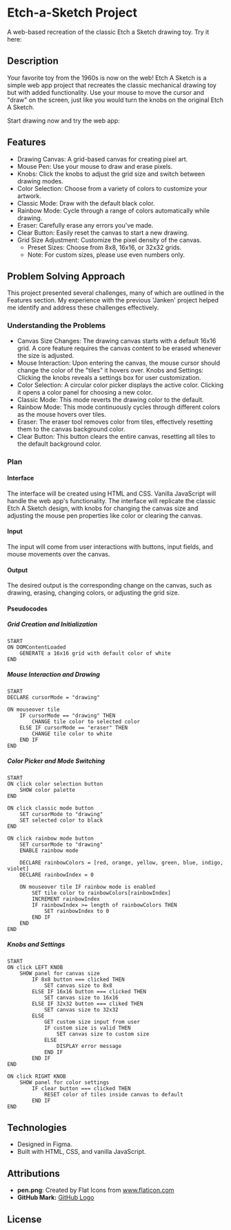 # Etch-a-Sketch Project

A web-based recreation of the classic Etch a Sketch drawing toy. Try it here: 

## Description

Your favorite toy from the 1960s is now on the web! Etch A Sketch is a simple web app project that recreates the classic mechanical drawing toy but with added functionality. Use your mouse to move the cursor and "draw" on the screen, just like you would turn the knobs on the original Etch A Sketch.

Start drawing now and try the web app: 

## Features
- Drawing Canvas: A grid-based canvas for creating pixel art.
- Mouse Pen: Use your mouse to draw and erase pixels.
- Knobs: Click the knobs to adjust the grid size and switch between drawing modes.
- Color Selection: Choose from a variety of colors to customize your artwork.
- Classic Mode: Draw with the default black color.
- Rainbow Mode: Cycle through a range of colors automatically while drawing.
- Eraser: Carefully erase any errors you've made.
- Clear Button: Easily reset the canvas to start a new drawing.
- Grid Size Adjustment: Customize the pixel density of the canvas.
    - Preset Sizes: Choose from 8x8, 16x16, or 32x32 grids.
    - Note: For custom sizes, please use even numbers only.

## Problem Solving Approach

This project presented several challenges, many of which are outlined in the Features section. My experience with the previous 'Janken' project helped me identify and address these challenges effectively.

### Understanding the Problems

- Canvas Size Changes: The drawing canvas starts with a default 16x16 grid. A core feature requires the canvas content to be erased whenever the size is adjusted.
- Mouse Interaction: Upon entering the canvas, the mouse cursor should change the color of the "tiles" it hovers over.
Knobs and Settings: Clicking the knobs reveals a settings box for user customization.
- Color Selection: A circular color picker displays the active color. Clicking it opens a color panel for choosing a new color.
- Classic Mode: This mode reverts the drawing color to the default.
- Rainbow Mode: This mode continuously cycles through different colors as the mouse hovers over tiles.
- Eraser: The eraser tool removes color from tiles, effectively resetting them to the canvas background color.
- Clear Button: This button clears the entire canvas, resetting all tiles to the default background color.

### Plan

#### Interface

The interface will be created using HTML and CSS. Vanilla JavaScript will handle the web app's functionality. The interface will replicate the classic Etch A Sketch design, with knobs for changing the canvas size and adjusting the mouse pen properties like color or clearing the canvas.

#### Input

The input will come from user interactions with buttons, input fields, and mouse movements over the canvas.

#### Output

The desired output is the corresponding change on the canvas, such as drawing, erasing, changing colors, or adjusting the grid size.

#### Pseudocodes

##### Grid Creation and Initialization
```
START
ON DOMContentLoaded
    GENERATE a 16x16 grid with default color of white
END
```

##### Mouse Interaction and Drawing
```
START
DECLARE cursorMode = "drawing" 

ON mouseover tile
    IF cursorMode == "drawing" THEN
        CHANGE tile color to selected color
    ELSE IF cursorMode == "eraser" THEN
        CHANGE tile color to white 
    END IF
END
```

##### Color Picker and Mode Switching
```
START
ON click color selection button
    SHOW color palette
END

ON click classic mode button
    SET cursorMode to "drawing"
    SET selected color to black 
END

ON click rainbow mode button
    SET cursorMode to "drawing"
    ENABLE rainbow mode

    DECLARE rainbowColors = [red, orange, yellow, green, blue, indigo, violet]
    DECLARE rainbowIndex = 0

    ON mouseover tile IF rainbow mode is enabled
        SET tile color to rainbowColors[rainbowIndex]
        INCREMENT rainbowIndex
        IF rainbowIndex >= length of rainbowColors THEN
            SET rainbowIndex to 0 
        END IF
    END 
END
```

##### Knobs and Settings
```
START
ON click LEFT KNOB
    SHOW panel for canvas size
        IF 8x8 button === clicked THEN
            SET canvas size to 8x8
        ELSE IF 16x16 button === clicked THEN
            SET canvas size to 16x16
        ELSE IF 32x32 button === cliked THEN
            SET canvas size to 32x32
        ELSE
            GET custom size input from user
            IF custom size is valid THEN 
                SET canvas size to custom size
            ELSE
                DISPLAY error message 
            END IF
        END IF
END 

ON click RIGHT KNOB
    SHOW panel for color settings
        IF clear button === clicked THEN
            RESET color of tiles inside canvas to default
        END IF
END
```

## Technologies
- Designed in Figma.
- Built with HTML, CSS, and vanilla JavaScript.

## Attributions
- **pen.png**: Created by Flat Icons from www.flaticon.com
- **GitHub Mark:** [GitHub Logo](https://github.com/logos)

## License